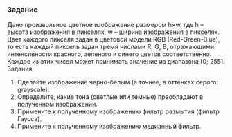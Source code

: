 ### Задание

Дано произвольное цветное изображение размером h×w, где h – высота изображения в пикселях, w – ширина изображения в пикселях.
Цвет каждого пикселя задан в цветовой модели RGB (Red-Green-Blue), то есть каждый пиксель задан тремя числами R, G, B, отражающими интенсивности красного, зеленого и синего цветов соответственно. Каждое из этих чисел может принимать значение из диапазона [0; 255].
Задания:
1. Сделайте изображение черно-белым (а точнее, в оттенках серого: grayscale).
2. Определите, какие тона (светлые или темные) преобладают в полученном изображении.
3. Примените к полученному изображению фильтр размытия (фильтр Гаусса).
4. Примените к полученному изображению медианный фильтр.